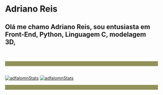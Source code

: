 # Adriano Reis

## Olá me chamo Adriano Reis, sou entusiasta em Front-End, Python, Linguagem C, modelagem 3D,

<br>
<br>
<div class="lineSep" style="width: 100%; height: 1rem; background-color: rgba(145, 145, 90, 1);"></div><br>

[![adfalomnStats](https://github-readme-stats.vercel.app/api?username=adfalomnlaeninfus&theme=ayu-mirage)](https://github.com/AdfalomnLaeninfus)
[![adfalomnStats](https://github-readme-stats.vercel.app/api/top-langs?username=adfalomnlaeninfus&theme=ayu-mirage)](https://github.com/AdfalomnLaeninfus)

<div class="lineSep" style="width: 100%; height: 1rem; background-color: rgba(145, 145, 90, 1);"></div>
